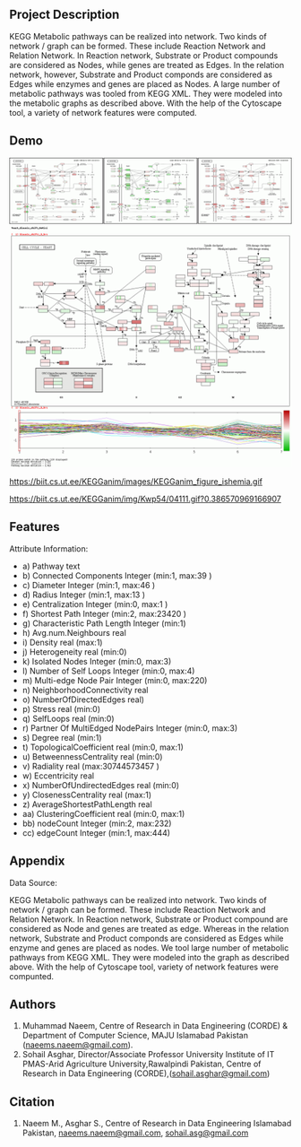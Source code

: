 
## Project Description

KEGG Metabolic pathways can be realized into network. Two kinds of network / graph can be formed. These include Reaction Network and Relation Network. In Reaction network, Substrate or Product compounds are considered as Nodes, while genes are treated as Edges. In the relation network, however, Substrate and Product componds are considered as Edges while enzymes and genes are placed as Nodes. A large number of metabolic pathways was tooled from KEGG XML. They were modeled into the metabolic graphs as described above. With the help of the Cytoscape tool, a variety of network features were computed.

## Demo

![Gif file](KEGGanim_figure_ishemia.gif)
![Another gif file](04111.gif)

https://biit.cs.ut.ee/KEGGanim/images/KEGGanim_figure_ishemia.gif

https://biit.cs.ut.ee/KEGGanim/img/Kwp54/04111.gif?0.386570969166907


## Features

Attribute Information:


- a) Pathway text
- b) Connected Components Integer (min:1, max:39 )
- c) Diameter Integer (min:1, max:46 )
- d) Radius Integer (min:1, max:13 )
- e) Centralization Integer (min:0, max:1 )
- f) Shortest Path Integer (min:2, max:23420 )
- g) Characteristic Path Length Integer (min:1)
- h) Avg.num.Neighbours real
- i) Density real (max:1)
- j) Heterogeneity real (min:0)
- k) Isolated Nodes Integer (min:0, max:3)
- l) Number of Self Loops Integer (min:0, max:4)
- m) Multi-edge Node Pair Integer (min:0, max:220)
- n) NeighborhoodConnectivity real
- o) NumberOfDirectedEdges real)
- p) Stress real (min:0)
- q) SelfLoops real (min:0)
- r) Partner Of MultiEdged NodePairs Integer (min:0, max:3)
- s) Degree real (min:1)
- t) TopologicalCoefficient real (min:0, max:1)
- u) BetweennessCentrality real (min:0)
- v) Radiality real (max:30744573457 )
- w) Eccentricity real
- x) NumberOfUndirectedEdges real (min:0)
- y) ClosenessCentrality real (max:1)
- z) AverageShortestPathLength real
- aa) ClusteringCoefficient real (min:0, max:1)
- bb) nodeCount Integer (min:2, max:232)
- cc) edgeCount Integer (min:1, max:444)

  
## Appendix

Data Source:

KEGG Metabolic pathways can be realized into network. Two kinds of network / graph can be formed. These include Reaction Network and Relation Network. In Reaction network, Substrate or Product compound are considered as Node and genes are treated as edge. Whereas in the relation network, Substrate and Product componds are considered as Edges while enzyme and genes are placed as nodes. We tool large number of metabolic pathways from KEGG XML. They were modeled into the graph as described above. With the help of Cytoscape tool, variety of network features were compunted.
## Authors

1. Muhammad Naeem, Centre of Research in Data Engineering (CORDE) & Department of Computer Science, MAJU Islamabad Pakistan (naeems.naeem@gmail.com).
2. Sohail Asghar, Director/Associate Professor University Institute of IT PMAS-Arid Agriculture University,Rawalpindi Pakistan, Centre of Research in Data Engineering (CORDE),(sohail.asghar@gmail.com)

## Citation
1. Naeem M., Asghar S., Centre of Research in Data Engineering Islamabad Pakistan, naeems.naeem@gmail.com, sohail.asg@gmail.com
